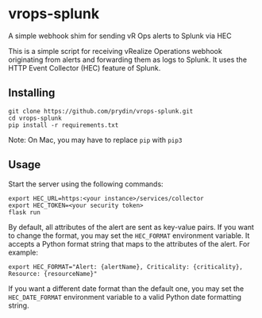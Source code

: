 # vrops-splunk
A simple webhook shim for sending vR Ops alerts to Splunk via HEC

This is a simple script for receiving vRealize Operations webhook originating from alerts and forwarding them as
logs to Splunk. It uses the HTTP Event Collector (HEC) feature of Splunk.

## Installing

```
git clone https://github.com/prydin/vrops-splunk.git
cd vrops-splunk
pip install -r requirements.txt
```

Note: On Mac, you may have to replace ```pip``` with ```pip3```

## Usage
Start the server using the following commands:

```
export HEC_URL=https:<your instance>/services/collector
export HEC_TOKEN=<your security token>
flask run
```

By default, all attributes of the alert are sent as key-value pairs. If you want to change the format, you may
set the ```HEC_FORMAT``` environment variable. It accepts a Python format string that maps to the attributes
of the alert. For example:

```
export HEC_FORMAT="Alert: {alertName}, Criticality: {criticality}, Resource: {resourceName}"
```

If you want a different date format than the default one, you may set the ```HEC_DATE_FORMAT``` environment variable
to a valid Python date formatting string.